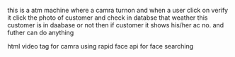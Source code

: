 this is a atm machine where a camra turnon and when a user click on verify it click the photo of customer and check in databse that weather this customer is in daabase or not then if customer it shows his/her ac no. and futher can do anything

html video tag for camra using rapid face api for face searching 